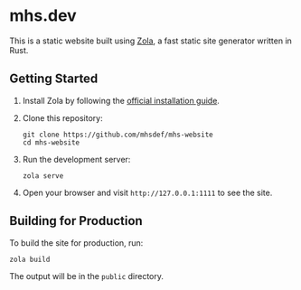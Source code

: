 # mhs.dev

This is a static website built using [Zola](https://www.getzola.org/), a fast static site generator written in Rust.

## Getting Started

1. Install Zola by following the [official installation guide](https://www.getzola.org/documentation/getting-started/installation/).

2. Clone this repository:
   ```
   git clone https://github.com/mhsdef/mhs-website
   cd mhs-website
   ```

3. Run the development server:
   ```
   zola serve
   ```

4. Open your browser and visit `http://127.0.0.1:1111` to see the site.

## Building for Production

To build the site for production, run:

```
zola build
```

The output will be in the `public` directory.
